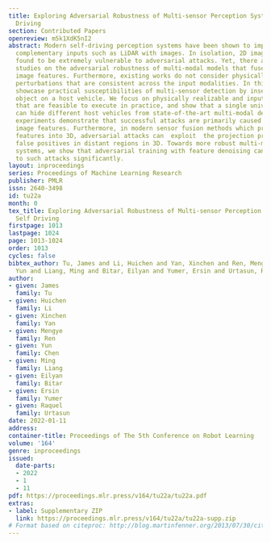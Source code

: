```yaml
---
title: Exploring Adversarial Robustness of Multi-sensor Perception Systems in Self
  Driving
section: Contributed Papers
openreview: m5k1XdK5nI2
abstract: Modern self-driving perception systems have been shown to improve upon processing
  complementary inputs such as LiDAR with images. In isolation, 2D images have been
  found to be extremely vulnerable to adversarial attacks. Yet, there are limited
  studies on the adversarial robustness of multi-modal models that fuse LiDAR and
  image features. Furthermore, existing works do not consider physically realizable
  perturbations that are consistent across the input modalities. In this paper, we
  showcase practical susceptibilities of multi-sensor detection by inserting an adversarial
  object on a host vehicle. We focus on physically realizable and input-agnostic attacks
  that are feasible to execute in practice, and show that a single universal adversary
  can hide different host vehicles from state-of-the-art multi-modal detectors. Our
  experiments demonstrate that successful attacks are primarily caused by easily corrupted
  image features. Furthermore, in modern sensor fusion methods which project image
  features into 3D, adversarial attacks can  exploit  the projection process to generate
  false positives in distant regions in 3D. Towards more robust multi-modal perception
  systems, we show that adversarial training with feature denoising can boost robustness
  to such attacks significantly.
layout: inproceedings
series: Proceedings of Machine Learning Research
publisher: PMLR
issn: 2640-3498
id: tu22a
month: 0
tex_title: Exploring Adversarial Robustness of Multi-sensor Perception Systems in
  Self Driving
firstpage: 1013
lastpage: 1024
page: 1013-1024
order: 1013
cycles: false
bibtex_author: Tu, James and Li, Huichen and Yan, Xinchen and Ren, Mengye and Chen,
  Yun and Liang, Ming and Bitar, Eilyan and Yumer, Ersin and Urtasun, Raquel
author:
- given: James
  family: Tu
- given: Huichen
  family: Li
- given: Xinchen
  family: Yan
- given: Mengye
  family: Ren
- given: Yun
  family: Chen
- given: Ming
  family: Liang
- given: Eilyan
  family: Bitar
- given: Ersin
  family: Yumer
- given: Raquel
  family: Urtasun
date: 2022-01-11
address:
container-title: Proceedings of The 5th Conference on Robot Learning
volume: '164'
genre: inproceedings
issued:
  date-parts:
  - 2022
  - 1
  - 11
pdf: https://proceedings.mlr.press/v164/tu22a/tu22a.pdf
extras:
- label: Supplementary ZIP
  link: https://proceedings.mlr.press/v164/tu22a/tu22a-supp.zip
# Format based on citeproc: http://blog.martinfenner.org/2013/07/30/citeproc-yaml-for-bibliographies/
---
```

